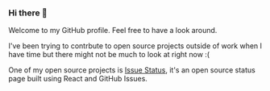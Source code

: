 ### Hi there 👋

Welcome to my GitHub profile. Feel free to have a look around.

I've been trying to contrbute to open source projects outside of work when I have time but there might not be much to look at right now :(

One of my open source projects is [Issue Status](https://github.com/tadhglewis/issue-status), it's an open source status page built using React and GitHub Issues.
